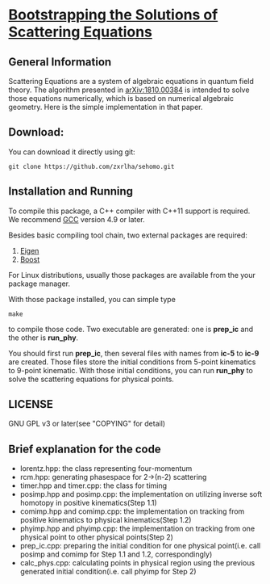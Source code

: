 [Bootstrapping the Solutions of Scattering Equations](https://arxiv.org/abs/1810.00384)
==================================================

## General Information
Scattering Equations are a system of algebraic equations in quantum field theory.
The algorithm presented in [arXiv:1810.00384](https://arxiv.org/abs/1810.00384) is intended to solve those equations numerically, which is based on numerical algebraic geometry.
Here is the simple implementation in that paper.

## Download:
You can download it directly using git:

```Shell
git clone https://github.com/zxrlha/sehomo.git
```

## Installation and Running

To compile this package, a C++ compiler with C++11 support is required.
We recommend [GCC](https://gcc.gnu.org) version 4.9 or later.

Besides basic compiling tool chain, two external packages are required:

1. [Eigen](http://eigen.tuxfamily.org)
2. [Boost](https://boost.org)

For Linux distributions, usually those packages are available from the your package manager.

With those package installed, you can simple type

```Shell
make
```
to compile those code.
Two executable are generated: one is **prep_ic** and the other is **run_phy**.

You should first run **prep_ic**, then several files with names from **ic-5** to **ic-9** are created.
Those files store the initial conditions from 5-point kinematics to 9-point kinematic.
With those initial conditions, you can run **run_phy** to solve the scattering equations for physical points.


## LICENSE

GNU GPL v3 or later(see "COPYING" for detail)

## Brief explanation for the code

- lorentz.hpp: the class representing four-momentum
- rcm.hpp: generating phasespace for 2->(n-2) scattering
- timer.hpp and timer.cpp: the class for timing
- posimp.hpp and posimp.cpp: the implementation on utilizing inverse soft homotopy in positive kinematics(Step 1.1)
- comimp.hpp and comimp.cpp: the implementation on tracking from positive kinematics to physical kinematics(Step 1.2)
- phyimp.hpp and phyimp.cpp: the implementation on tracking from one physical point to other physical points(Step 2)
- prep_ic.cpp: preparing the initial condition for one physical point(i.e. call posimp and comimp for Step 1.1 and 1.2, correspondingly)
- calc_phys.cpp: calculating points in physical region using the previous generated initial condition(i.e. call phyimp for Step 2)
